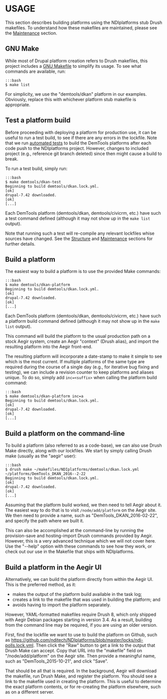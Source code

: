 USAGE
=====

This section describes building platforms using the NDIplatforms stub Drush
makefiles. To understand how these makefiles are maintained, please see
the [Maintenance](maintenance.md) section.


GNU Make
--------

While most of Drupal platform creation refers to Drush makefiles, this project
includes a [GNU Makefile](https://www.gnu.org/software/make/) to simplify its
usage. To see what commands are available, run:

    :::bash
    $ make list


For simplicity, we use the "demtools/dkan" platform in our examples. Obviously,
replace this with whichever platform stub makefile is appropriate.


Test a platform build
---------------------

Before proceeding with deploying a platform for production use, it can be
useful to run a test build, to see if there are any errors in the lockfile.
Note that we run [automated tests](https://travis-ci.org/nditech/NDIplatforms)
to build the DemTools platforms after each code push to the NDIplatforms
project. However, changes to included project (e.g., reference git branch
deleted) since then might cause a build to break.

To run a test build, simply run:

    :::bash
    $ make demtools/dkan-test
    Beginning to build demtools/dkan.lock.yml.                           [ok]
    drupal-7.42 downloaded.                                              [ok]
    [...]

Each DemTools platform (demtools/dkan, demtools/civicrm, etc.) have such a test
command defined (although it may not show up in the `make list` output).

Note that running such a test will re-compile any relevant lockfiles whise
sources have changed. See the [Structure](structure.md) and
[Maintenance](maintenance.md) sections for further details.


Build a platform
----------------

The easiest way to build a platform is to use the provided Make commands:

    :::bash
    $ make demtools/dkan-platform
    Beginning to build demtools/dkan.lock.yml.                           [ok]
    drupal-7.42 downloaded.                                              [ok]
    [...]

Each DemTools platform (demtools/dkan, demtools/civicrm, etc.) have such a
platform build command defined (although it may not show up in the `make list`
output).

This command will build the platform to the usual production path on a stock
Aegir system, create an Aegir "context" (Drush alias), and import the resulting
platform into the Aegir front-end.

The resulting platform will incorporate a date-stamp to make it simple to see
which is the most current. If multiple platforms of the same type are required
during the course of a single day (e.g., for iterative bug fixing and testing),
we can include a revision counter to keep platforms and aliases unique. To do
so, simply add `inc=<suffix>` when calling the platform build command:

    :::bash
    $ make demtools/dkan-platform inc=a
    Beginning to build demtools/dkan.lock.yml.                           [ok]
    drupal-7.42 downloaded.                                              [ok]
    [...]


Build a platform on the command-line
------------------------------------

To build a platform (also referred to as a code-base), we can also use Drush
Make directly, along with our lockfiles. We start by simply calling Drush make
(usually as the "aegir" user):

    :::bash
    $ drush make ~/makefiles/NDIplatforms/demtools/dkan.lock.yml ~/platforms/DemTools_DKAN_2016--2-22
    Beginning to build demtools/dkan.lock.yml.                           [ok]
    drupal-7.42 downloaded.                                              [ok]
    [...]

Assuming that the platform build worked, we then need to tell Aegir about it.
The easiest way to do that is to visit `/node/add/platform` on the Aegir site.
We then need to provide a name, such as "DemTools_DKAN_2016-02-22", and specify
the path where we built it.

This can also be accomplished at the command-line by running the provision-save
and hosting-import Drush commands provided by Aegir. However, this is a very
advanced technique which we will not cover here.  Use the "--help" option with
these commands to see how they work, or check out our use in the Makefile that
ships with NDIplatforms.


Build a platform in the Aegir UI
--------------------------------

Alternatively, we can build the platform directly from within the Aegir UI.
This is the preferred method, as it:

  * makes the output of the platform build available in the task log;
  * creates a link to the makefile that was used in building the platform; and
  * avoids having to import the platform separately.

However, YAML-formatted makefiles require Drush 8, which only shipped with
Aegir Debian packages starting in version 3.4. As a result, building from the
command line may be required, if you are using an older version.

First, find the lockfile we want to use to build the platform on Github, such
as https://github.com/nditech/NDIplatforms/blob/master/locks/ndi-polls.lock.yml.
Then click the "Raw" button to get a link to the output that Drush Make can
accept. Copy that URL into the "makefile" field on "/node/add/platform" on the
Aegir site. Then provide a meaningful name, such as "DemTools_2015-10-21", and
click "Save".

That should be all that is required. In the background, Aegir will download the
makefile, run Drush Make, and register the platform. You should see a link to
the makefile used in creating the platform. This is useful to determine the
exact platform contents, or for re-creating the platform elsewhere, such as on
a different server.

